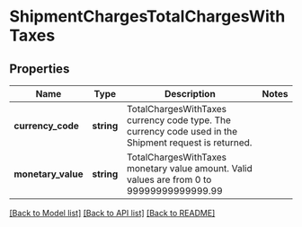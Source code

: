 # ShipmentChargesTotalChargesWithTaxes

## Properties
Name | Type | Description | Notes
------------ | ------------- | ------------- | -------------
**currency_code** | **string** | TotalChargesWithTaxes currency code type. The currency code used in the Shipment request is returned. | 
**monetary_value** | **string** | TotalChargesWithTaxes monetary value amount.  Valid values are from 0 to 99999999999999.99 | 

[[Back to Model list]](../../README.md#documentation-for-models) [[Back to API list]](../../README.md#documentation-for-api-endpoints) [[Back to README]](../../README.md)

